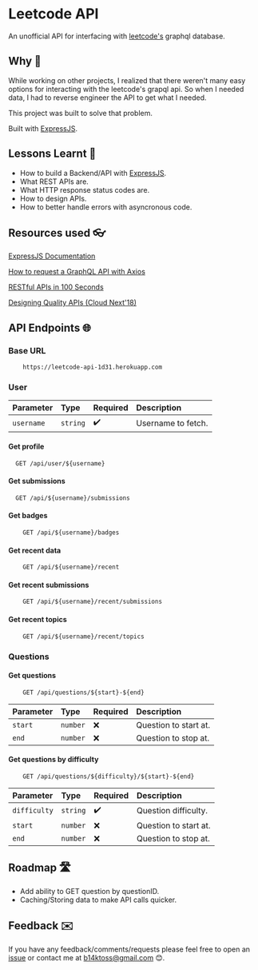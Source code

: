 
# Leetcode API

An unofficial API for interfacing with [leetcode's](https://leetcode.com) graphql database.

## Why 🤔

While working on other projects, I realized that there weren't many easy options for interacting
with the leetcode's grapql api. So when I needed data, I had to reverse engineer the API to get what I needed.

This project was built to solve that problem.

Built with [ExpressJS](https://expressjs.com/).
## Lessons Learnt 📖

- How to build a Backend/API with [ExpressJS](https://expressjs.com/).
- What REST APIs are.
- What HTTP response status codes are.
- How to design APIs.
- How to better handle errors with asyncronous code.
## Resources used 👓
[ExpressJS Documentation](https://expressjs.com/en/5x/api.html)

[How to request a GraphQL API with Axios](https://hasura.io/blog/how-to-request-a-graphql-api-with-fetch-or-axios/)

[RESTful APIs in 100 Seconds](https://www.youtube.com/watch?v=-MTSQjw5DrM&ab_channel=Fireship)

[Designing Quality APIs (Cloud Next'18)](https://www.youtube.com/watch?v=P0a7PwRNLVU&t=729s)

## API Endpoints 🌐

### Base URL

```https
    https://leetcode-api-1d31.herokuapp.com
```

### User

| Parameter | Type     | Required | Description        | 
| :-------- | :------- | :------- | :----------        |
| `username` | `string`| ✔️       | Username to fetch.|

#### Get profile

```https
  GET /api/user/${username}
```

#### Get submissions

```https
  GET /api/${username}/submissions
```

#### Get badges

```https
    GET /api/${username}/badges
```

#### Get recent data

```https
    GET /api/${username}/recent
```

#### Get recent submissions

```https
    GET /api/${username}/recent/submissions
```

#### Get recent topics

```https
    GET /api/${username}/recent/topics
```

### Questions

#### Get questions

```https
    GET /api/questions/${start}-${end}
```

| Parameter | Type     | Required | Description                   | 
| :-------- | :------- | :------- | :---------------------------- |
| `start`   | `number` | ❌       | Question to start at. |
| `end`     | `number` | ❌       | Question to stop at.  |

#### Get questions by difficulty

```https
    GET /api/questions/${difficulty}/${start}-${end}
```

| Parameter | Type     | Required | Description                   | 
| :-------- | :------- | :------- | :---------------------------- |
| `difficulty` | `string` | ✔️       | Question difficulty. |
| `start`   | `number` | ❌       | Question to start at. |
| `end`     | `number` | ❌       | Question to stop at.  |

## Roadmap 🛣️

- Add ability to GET question by questionID.
- Caching/Storing data to make API calls quicker.


## Feedback ✉️

If you have any feedback/comments/requests please feel free to open an [issue](https://github.com/Ruin9999/leetcode-api/issues) or contact me at b14ktoss@gmail.com 😊.
